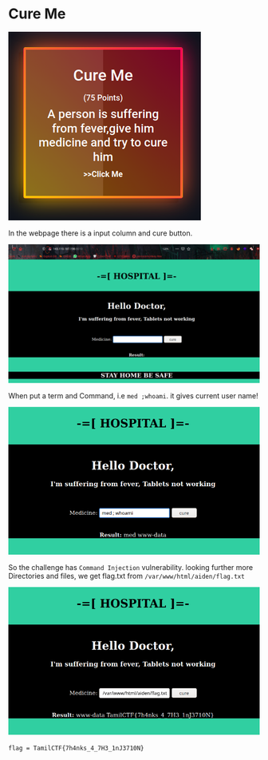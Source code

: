 # Cure Me

![](image/chall.png)

In the webpage there is a input column and cure button.

![](image/web.png)

When put a term and Command, i.e `med ;whoami`. it gives current user name!

![](image/web1.png)

So the challenge has `Command Injection` vulnerability. looking further more Directories and files, we get flag.txt from `/var/www/html/aiden/flag.txt`

![](image/flag.png)

```flag = TamilCTF{7h4nks_4_7H3_1nJ3710N}```
